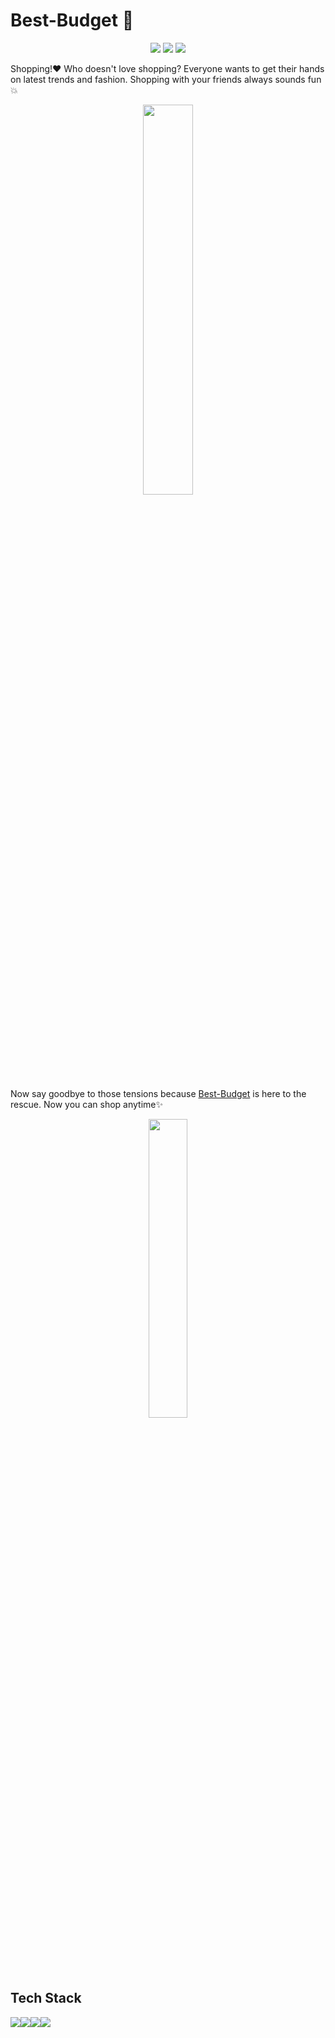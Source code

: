 # Best-Budget 🛒

<div align="center">

<a href="https://github.com/aakankshabhende/Best-Budget"><img src="https://badges.frapsoft.com/os/v1/open-source.svg?v=103"></a>
<a href="https://github.com/aakankshabhende/Best-Budget"><img src="https://img.shields.io/badge/Built%20by-developers%20%3C%2F%3E-0059b3"></a>
<a href="https://github.com/aakankshabhende/Best-Budget"><img src="https://img.shields.io/static/v1.svg?label=Contributions&message=Welcome&color=yellow"></a>

</div>

Shopping!❤ Who doesn't love shopping? Everyone wants to get their hands on latest trends and fashion.
Shopping with your friends always sounds fun💥  
<p align="center"><img src="https://www.upbeatsoles.com/wp-content/uploads/2014/07/1-going-shopping.gif" width = 40%></p>


Now say goodbye to those tensions because [Best-Budget](https://github.com/aakankshabhende/Best-Budget/) is here to the rescue. Now you can shop anytime✨
<p align="center"><img src="https://media.tenor.com/images/9ab245324a95fdb46ba5a06f8e20143e/tenor.gif" width = 35%></p>


## Tech Stack
<img src="https://img.shields.io/badge/MongoDB-white?style=for-the-badge&logo=mongodb&logoColor=4EA94B" /><img src="https://img.shields.io/badge/Express.js-000000?style=for-the-badge&logo=express&logoColor=white" /><img src="https://img.shields.io/badge/React-20232A?style=for-the-badge&logo=react&logoColor=61DAFB" /><img src="https://img.shields.io/badge/Node.js-339933?style=for-the-badge&logo=nodedotjs&logoColor=white" />
  
  

